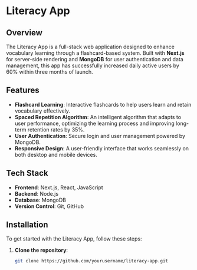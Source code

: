 # Literacy App

## Overview
The Literacy App is a full-stack web application designed to enhance vocabulary learning through a flashcard-based system. 
Built with **Next.js** for server-side rendering and **MongoDB** for user authentication and data management, 
this app has successfully increased daily active users by 60% within three months of launch.

## Features
- **Flashcard Learning**: Interactive flashcards to help users learn and retain vocabulary effectively.
- **Spaced Repetition Algorithm**: An intelligent algorithm that adapts to user performance, optimizing the learning process and improving long-term retention rates by 35%.
- **User Authentication**: Secure login and user management powered by MongoDB.
- **Responsive Design**: A user-friendly interface that works seamlessly on both desktop and mobile devices.

## Tech Stack
- **Frontend**: Next.js, React, JavaScript
- **Backend**: Node.js
- **Database**: MongoDB
- **Version Control**: Git, GitHub

## Installation
To get started with the Literacy App, follow these steps:

1. **Clone the repository**:
   ```bash
   git clone https://github.com/yourusername/literacy-app.git
